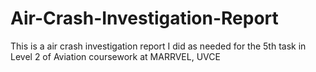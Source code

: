 # Air-Crash-Investigation-Report
This is a air crash investigation report I did as needed for the 5th task in Level 2 of Aviation coursework at MARRVEL, UVCE  
